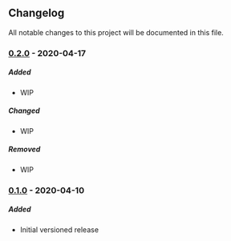 ## Changelog
All notable changes to this project will be documented in this file.

### [0.2.0] - 2020-04-17
##### Added
- WIP

##### Changed
- WIP

##### Removed
- WIP

### [0.1.0] - 2020-04-10
##### Added
- Initial versioned release

[0.2.0]: https://github.com/bptlab/cepta/compare/v0.1.0...v0.2.0
[0.1.0]: https://github.com/bptlab/cepta/releases/tag/v0.1.0
